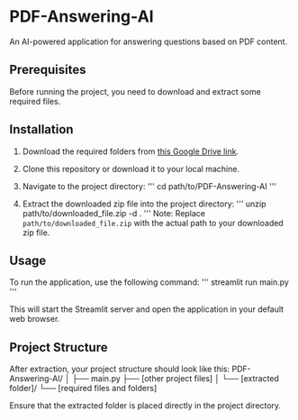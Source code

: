 # PDF-Answering-AI

An AI-powered application for answering questions based on PDF content.

## Prerequisites

Before running the project, you need to download and extract some required files.

## Installation

1. Download the required folders from [this Google Drive link](https://drive.google.com/file/d/1s0yEyZ9sQjTNsPQdta5_dE1fNABiV-xh/view?usp=sharing).

2. Clone this repository or download it to your local machine.

3. Navigate to the project directory:
   '''
   cd path/to/PDF-Answering-AI
   '''

4. Extract the downloaded zip file into the project directory:
   '''
   unzip path/to/downloaded_file.zip -d .
   '''
Note: Replace `path/to/downloaded_file.zip` with the actual path to your downloaded zip file.

## Usage

To run the application, use the following command: 
'''
streamlit run main.py
'''

This will start the Streamlit server and open the application in your default web browser.

## Project Structure

After extraction, your project structure should look like this:
PDF-Answering-AI/
│
├── main.py
├── [other project files]
│
└── [extracted folder]/
└── [required files and folders]

Ensure that the extracted folder is placed directly in the project directory.

  
